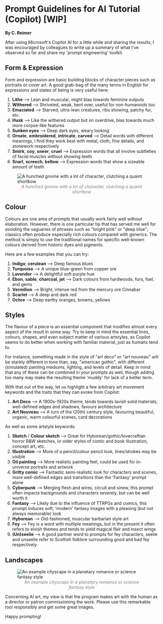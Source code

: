 # Prompt Guidelines for AI Tutorial (Copilot) [WIP]
**By C. Reimer**

After using Microsoft's Copilot AI for a little while and sharing the results, I was encouraged by colleagues to write up a summary of what I've observed so far and share my 'prompt engineering' toolkit.

## Form & Expression
Form and expression are basic building blocks of character pieces such as portraits or cover art.  A good grab-bag of the many terms in English for expressions and states of being is very useful here:
1. **Lithe** --> Lean and muscular, might bias towards feminine outputs
2. **Withered** --> Shriveled, weak, bent over, useful for non-humanoids too
3. **Emaciated** --> Starved, ultra-lean creatures, ribs showing, patchy fur, etc.
4. **Husk** --> Like the withered output but on overdrive, bias towards much more corpse-like features
5. **Sunken eyes** --> Deep dark eyes, weary looking
7. **Ornate**, **embroidered**, **intricate**, **carved** --> Detail words with different meanings, I find they work best with metal, cloth, fine details, and stonework respectively
8. **Smirk**, **coy**, **sneer**, **cruel** --> Expression words that all involve subtleties of facial muscles without showing teeth
9. **Snarl**, **screech**, **bellow**  --> Expression words that show a sizeable amount of teeth

<figure>
  <img src="{{site.url}}/assets/images/ai/Gnome.png" alt="A hunched gnome with a lot of character, clutching a quaint shortbow"/>
  <figcaption style="text-align: center; font-style: italic; color: grey;">A hunched gnome with a lot of character, clutching a quaint shortbow
  </figcaption>
</figure>

## Colour
Colours are one area of prompts that usually work fairly well without elaboration.  However, there is one particular tip that has served me well for avoiding the vaguaries of phrases such as "bright pink" or "deep blue"; classics often produce especially rich colours compared with generics.  The method is simply to use the traditional names for specific well-known colours derived from historic dyes and pigments.  

Here are a few examples that you can try:
1. **Indigo**, **cerulean** --> Deep famous blues
2. **Turquoise** --> A unique blue-green from copper ore
3. **Lavender** --> A delightful soft purple hue
4. **Ebon**, **sable**, **charcoal**, **jet** --> Dark colours from hardwoods, furs, fuel, and gems
5. **Vermilion** --> Bright, intense red from the mercury ore Cinnabar
6. **Scarlet** --> A deep and dark red
7. **Ochre** --> Deep earthy oranges, browns, yellows

## Styles
The flavour of a piece is an essential component that modifies almost every aspect of the result in some way.  Try to keep in mind the essential lines, colours, shapes, and even subject matter of various artstyles, as Copilot seems to do better when working with familiar material, just as humans tend to.

For instance, something made in the style of "art deco" or "art nouveau" will be starkly different in tone than, say, "american gothic", with different (simulated) painting mediums, lighting, and levels of detail.  Keep in mind that any of these can be combined in your prompts as well, though adding too many may make the resulting theme 'muddy' for lack of a better term.

With that out of the way, let us highlight a few arbitrary art movement keywords and the traits that they can evoke from Copilot:  
1. **Art Deco** -->  A 1900s-1920s theme, tends towards lavish solid materials, well-defined edges and shadows, favours architecture
2. **Art Nouveau** --> A turn of the (20th) century style, favouring beautiful, organic, warm colourful scenes, card decorations

As well as some artstyle keywords:
1. **Sketch** / **Colour sketch** --> Great for Hyborean/gothic/lovecraftian horror B&W sketches, or older styles of comic and book illustration, concept art, etc.
2. **Illustration** --> More of a pencil/colour pencil look, lines/strokes may be visible
3. **Oil painting** --> More realistic painting feel, could be used for in-universe portraits and artwork
4. **Gritty comic** --> Fantastic semi-realistic look for characters and scenes, more well-defined edges and transitions than the 'Fantasy' prompt alone
5. **Cyberpunk** --> Merging flesh and wires, circuit and sinew, this prompt often impacts backgrounds and characters severely, but can be well worth it
6. **Fantasy** --> Likely due to the influence of TTRPGs and comics, this prompt induces soft, 'modern' fantasy images with a pleasing (but not always memorable) look
7. **Hyborean** --> Old-fashioned, muscular barbarian style art
8. **Fey** --> Fey is a word with multiple meanings, but in the present it often refers to elvish themes and tends to yield magical flair and insect wings
9. **(Un)seelie** --> A good partner word to prompts for fey characters, seelie and unseelie refer to Scottish folklore surrounding good and bad fey respectively

## Landscapes
<figure>
  <img src="{{site.url}}/assets/images/ai/City Walled.png" alt="An example cityscape in a planetary romance or science fantasy style"/>
  <figcaption style="text-align: center; font-style: italic; color: grey;">An example cityscape in a planetary romance or science fantasy style
  </figcaption>
</figure>

Concerning AI art, my view is that the program makes art with the human as a director or patron commissioning the work.  Please use this remarkable tool responsibly and get some great images.

Happy prompting!

